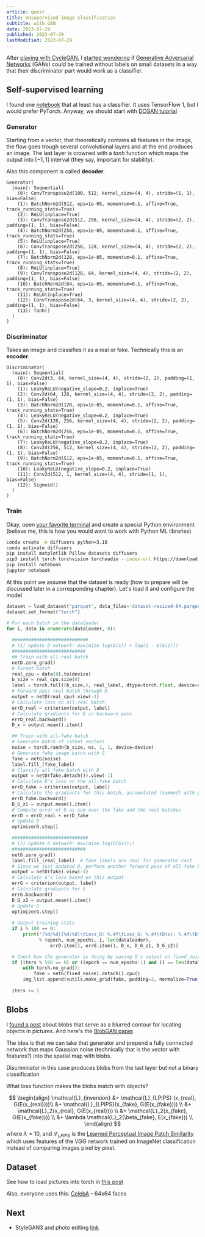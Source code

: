 ```yaml
---
article: quest
title: Unsupervised image classification
subtitle: with GAN
date: 2023-07-29
published: 2023-07-29
lastModified: 2023-07-29
---
```


After [playing with CycleGAN](/science/cycle-gan-intro), I [started wondering](/devlog/14) if [Generative Adversarial Networks](/ai/generative-adversarial-networks) (GANs) could be trained without labels on small datasets in a way that their discriminator part would work as a classifier.

## Self-supervised learning

I found one [notebook](https://github.com/sthalles/blog-resources/blob/master/semi-supervised/semi-supervised_learning.ipynb) that at least has a classifier.
It uses TensorFlow 1, but I would prefer PyTorch. 
Anyway, we should start with [DCGAN tutorial](https://pytorch.org/tutorials/beginner/dcgan_faces_tutorial.html)

### Generator

Starting from a vector, that theoretically contains all features in the image, the flow goes trough several convolutional layers and at the end produces an image. The last layer is crowned with a $tanh$ function which maps the output into $[-1, 1]$ interval (they say, important for stability).

Also this component is called **decoder**.

```
Generator(
  (main): Sequential(
    (0): ConvTranspose2d(100, 512, kernel_size=(4, 4), stride=(1, 1), bias=False)
    (1): BatchNorm2d(512, eps=1e-05, momentum=0.1, affine=True, track_running_stats=True)
    (2): ReLU(inplace=True)
    (3): ConvTranspose2d(512, 256, kernel_size=(4, 4), stride=(2, 2), padding=(1, 1), bias=False)
    (4): BatchNorm2d(256, eps=1e-05, momentum=0.1, affine=True, track_running_stats=True)
    (5): ReLU(inplace=True)
    (6): ConvTranspose2d(256, 128, kernel_size=(4, 4), stride=(2, 2), padding=(1, 1), bias=False)
    (7): BatchNorm2d(128, eps=1e-05, momentum=0.1, affine=True, track_running_stats=True)
    (8): ReLU(inplace=True)
    (9): ConvTranspose2d(128, 64, kernel_size=(4, 4), stride=(2, 2), padding=(1, 1), bias=False)
    (10): BatchNorm2d(64, eps=1e-05, momentum=0.1, affine=True, track_running_stats=True)
    (11): ReLU(inplace=True)
    (12): ConvTranspose2d(64, 3, kernel_size=(4, 4), stride=(2, 2), padding=(1, 1), bias=False)
    (13): Tanh()
  )
)
```

### Discriminator

Takes an image and classifies it as a real or fake. Technically this is an **encoder**.

```
Discriminator(
  (main): Sequential(
    (0): Conv2d(3, 64, kernel_size=(4, 4), stride=(2, 2), padding=(1, 1), bias=False)
    (1): LeakyReLU(negative_slope=0.2, inplace=True)
    (2): Conv2d(64, 128, kernel_size=(4, 4), stride=(2, 2), padding=(1, 1), bias=False)
    (3): BatchNorm2d(128, eps=1e-05, momentum=0.1, affine=True, track_running_stats=True)
    (4): LeakyReLU(negative_slope=0.2, inplace=True)
    (5): Conv2d(128, 256, kernel_size=(4, 4), stride=(2, 2), padding=(1, 1), bias=False)
    (6): BatchNorm2d(256, eps=1e-05, momentum=0.1, affine=True, track_running_stats=True)
    (7): LeakyReLU(negative_slope=0.2, inplace=True)
    (8): Conv2d(256, 512, kernel_size=(4, 4), stride=(2, 2), padding=(1, 1), bias=False)
    (9): BatchNorm2d(512, eps=1e-05, momentum=0.1, affine=True, track_running_stats=True)
    (10): LeakyReLU(negative_slope=0.2, inplace=True)
    (11): Conv2d(512, 1, kernel_size=(4, 4), stride=(1, 1), bias=False)
    (12): Sigmoid()
  )
)
```

### Train

Okay, open [your favorite terminal](/blog/alacritty-everywhere) and create a special Python environment (believe me, this is how you would want to work with Python ML libraries)

```bash
conda create -n diffusers python=3.10
conda activate diffusers
pip install matplotlib Pillow datasets diffusers
pip3 install torch torchvision torchaudio --index-url https://download.pytorch.org/whl/cu118
pip install notebook
jupyter notebook
```

At this point we assume that the dataset is ready (how to prepare will be discussed later in a corresponding chapter). Let's load it and configure the model

```python
dataset = load_dataset("parquet", data_files='dataset-resized-64.parquet', split="train")
dataset.set_format("torch")


```


```python
# For each batch in the dataloader
for i, data in enumerate(dataloader, 0):
    
  ############################
  # (1) Update D network: maximize log(D(x)) + log(1 - D(G(z)))
  ###########################
  ## Train with all-real batch
  netD.zero_grad()
  # Format batch
  real_cpu = data[0].to(device)
  b_size = real_cpu.size(0)
  label = torch.full((b_size,), real_label, dtype=torch.float, device=device)
  # Forward pass real batch through D
  output = netD(real_cpu).view(-1)
  # Calculate loss on all-real batch
  errD_real = criterion(output, label)
  # Calculate gradients for D in backward pass
  errD_real.backward()
  D_x = output.mean().item()

  ## Train with all-fake batch
  # Generate batch of latent vectors
  noise = torch.randn(b_size, nz, 1, 1, device=device)
  # Generate fake image batch with G
  fake = netG(noise)
  label.fill_(fake_label)
  # Classify all fake batch with D
  output = netD(fake.detach()).view(-1)
  # Calculate D's loss on the all-fake batch
  errD_fake = criterion(output, label)
  # Calculate the gradients for this batch, accumulated (summed) with previous gradients
  errD_fake.backward()
  D_G_z1 = output.mean().item()
  # Compute error of D as sum over the fake and the real batches
  errD = errD_real + errD_fake
  # Update D
  optimizerD.step()

  ############################
  # (2) Update G network: maximize log(D(G(z)))
  ###########################
  netG.zero_grad()
  label.fill_(real_label)  # fake labels are real for generator cost
  # Since we just updated D, perform another forward pass of all-fake batch through D
  output = netD(fake).view(-1)
  # Calculate G's loss based on this output
  errG = criterion(output, label)
  # Calculate gradients for G
  errG.backward()
  D_G_z2 = output.mean().item()
  # Update G
  optimizerG.step()
  
  # Output training stats
  if i % 100 == 0:
      print('[%d/%d][%d/%d]\tLoss_D: %.4f\tLoss_G: %.4f\tD(x): %.4f\tD(G(z)): %.4f / %.4f'
            % (epoch, num_epochs, i, len(dataloader),
                errD.item(), errG.item(), D_x, D_G_z1, D_G_z2))

  # Check how the generator is doing by saving G's output on fixed_noise
  if (iters % 500 == 0) or ((epoch == num_epochs-1) and (i == len(dataloader)-1)):
      with torch.no_grad():
          fake = netG(fixed_noise).detach().cpu()
      img_list.append(vutils.make_grid(fake, padding=2, normalize=True))
      
  iters += 1
```



## Blobs

I [found a post](https://www.unite.ai/editing-a-gans-latent-space-with-blobs/) about blobs that serve as a blurred contour for locating objects in pictures. And here's the [BlobGAN paper](https://dave.ml/blobgan/static/blobgan_paper.pdf).

The idea is that we can take that generator and prepend a fully connected network that maps Gaussian noise (technically that is the vector with features?) into the spatial map with blobs.

Discriminator in this case produces blobs from the last layer but not a binary classification

What loss function makes the blobs match with objects?

$$
\begin{align}
\mathcal{L}_{inversion} &= \mathcal{L}_{LPIPS} (x_{real}, G(E(x_{real})))\\
&+ \mathcal{L}_{LPIPS}(x_{fake}, G(E(x_{fake}))) \\
&+ \mathcal{L}_2(x_{real}, G(E(x_{real}))) \\
&+ \mathcal{L}_2(x_{fake}, G(E(x_{fake}))) \\
&+ \lambda \mathcal{L}_2(\beta_{fake}, E(x_{fake})) \\
\end{align}
$$
where $\lambda = 10$, and $\mathcal{L}_{LPIPS}$ is the [Learned Perceptual Image Patch Similarity](https://richzhang.github.io/PerceptualSimilarity/) which uses features of the VGG network trained on ImageNet classification instead of comparing images pixel by pixel.

## Dataset

See how to load pictures into torch in [this post](/ai/my-faces-dataset)

Also, everyone uses this: [CelebA](https://mmlab.ie.cuhk.edu.hk/projects/CelebA.html) - 64x64 faces

## Next 

- StyleGAN3 and photo editing [link](https://github.com/yuval-alaluf/stylegan3-editing)